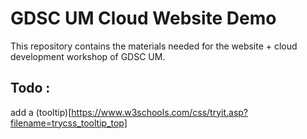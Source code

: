 # GDSC UM Cloud Website Demo
This repository contains the materials needed for the website + cloud development workshop of GDSC UM.

## Todo : 
add a (tooltip)[https://www.w3schools.com/css/tryit.asp?filename=trycss_tooltip_top]
